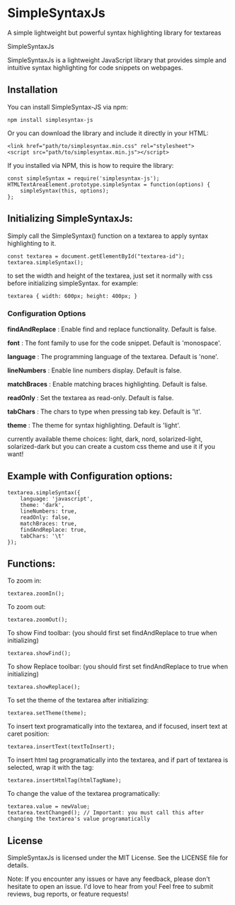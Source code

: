 # SimpleSyntaxJs
A simple lightweight but powerful syntax highlighting library for textareas

SimpleSyntaxJs

SimpleSyntaxJs is a lightweight JavaScript library that provides simple and intuitive syntax highlighting for code snippets on webpages.

## Installation

You can install SimpleSyntax-JS via npm:

```
npm install simplesyntax-js
```
Or you can download the library and include it directly in your HTML:

```
<link href="path/to/simplesyntax.min.css" rel="stylesheet">
<script src="path/to/simplesyntax.min.js"></script>
```

If you installed via NPM, this is how to require the library:
```
const simpleSyntax = require('simplesyntax-js');
HTMLTextAreaElement.prototype.simpleSyntax = function(options) {
    simpleSyntax(this, options);
};
```

## Initializing SimpleSyntaxJs: 

Simply call the SimpleSyntax() function on a textarea to apply syntax highlighting to it.
```
const textarea = document.getElementById("textarea-id");
textarea.simpleSyntax();
```
to set the width and height of the textarea, just set it normally with css before initializing simpleSyntax. for example:
```
textarea { width: 600px; height: 400px; }
```

### Configuration Options
**findAndReplace** : Enable find and replace functionality. Default is false.

**font** : The font family to use for the code snippet. Default is 'monospace'.

**language** : The programming language of the textarea. Default is 'none'.

**lineNumbers** : Enable line numbers display. Default is false.

**matchBraces** : Enable matching braces highlighting. Default is false.

**readOnly** : Set the textarea as read-only. Default is false.

**tabChars** : The chars to type when pressing tab key. Default is '\t'.

**theme** : The theme for syntax highlighting. Default is 'light'.

currently available theme choices: light, dark, nord, solarized-light, solarized-dark
but you can create a custom css theme and use it if you want!

## Example with Configuration options:

```
textarea.simpleSyntax({
    language: 'javascript',
    theme: 'dark',
    lineNumbers: true,
    readOnly: false,
    matchBraces: true,
    findAndReplace: true,
    tabChars: '\t'
});
```
## Functions:
To zoom in:
```
textarea.zoomIn();
```
To zoom out:
```
textarea.zoomOut();
```
To show Find toolbar: (you should first set findAndReplace to true when initializing)
```
textarea.showFind();
```
To show Replace toolbar: (you should first set findAndReplace to true when initializing)
```
textarea.showReplace();
```
To set the theme of the textarea after initializing:
```
textarea.setTheme(theme);
```
To insert text programatically into the textarea, and if focused, insert text at caret position:
```
textarea.insertText(textToInsert);
```
To insert html tag programatically into the textarea, and if part of textarea is selected, wrap it with the tag:
```
textarea.insertHtmlTag(htmlTagName);
```
To change the value of the textarea programatically:
```
textarea.value = newValue;
textarea.textChanged(); // Important: you must call this after changing the textarea's value programatically
```
## License
SimpleSyntaxJs is licensed under the MIT License. See the LICENSE file for details.

Note: If you encounter any issues or have any feedback, please don't hesitate to open an issue. I'd love to hear from you!
Feel free to submit reviews, bug reports, or feature requests!
